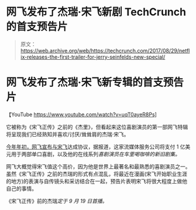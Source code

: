# 网飞发布了杰瑞·宋飞新剧 TechCrunch 的首支预告片

> 原文：<https://web.archive.org/web/https://techcrunch.com/2017/08/29/netflix-releases-the-first-trailer-for-jerry-seinfelds-new-special/>

# 网飞发布了杰瑞·宋飞新专辑的首支预告片

【YouTube https://www.youtube.com/watch?v=uqT0ayeR8Ps]

它被称为《宋飞正传》之前的《杰里》，但看起来这位喜剧演员的第一部网飞特辑将呈现我们已经熟知并喜欢/讨厌/耸耸肩的杰瑞·宋飞。

[今年年初，网飞宣布与宋飞](https://web.archive.org/web/20221025231346/http://www.hollywoodreporter.com/live-feed/jerry-seinfeld-teams-netflix-2-stand-up-specials-more-comedians-cars-965200)达成协议，据报道，这家流媒体服务公司将支付 1 亿美元用于两部单口喜剧，以及他的在线系列*喜剧演员在车里喝咖啡的新旧剧集。*

网飞大概觉得宋飞值这个高价，因为他是世界上最著名和最熟悉的喜剧演员之一。虽然《宋飞正传》之前的杰瑞的形式有点混乱，将最近在漫画(宋飞开始职业生涯的地方)的表演与自传镜头和采访结合在一起，预告片表明宋飞将很大程度上做他自己的事情。

《宋飞正传》前的杰瑞*定于 9 月 19 日首播。*